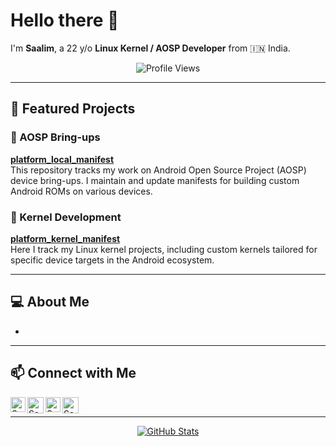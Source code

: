 # Hello there 👋

I'm **Saalim**, a 22 y/o **Linux Kernel / AOSP Developer** from 🇮🇳 India.

<p align="center">
  <img src="https://komarev.com/ghpvc/?username=danascape&style=flat-square" alt="Profile Views" />
</p>

---

## 🚀 Featured Projects

### 📱 AOSP Bring-ups  
**[platform_local_manifest](https://github.com/danascape/platform_local_manifest)**  
This repository tracks my work on Android Open Source Project (AOSP) device bring-ups. I maintain and update manifests for building custom Android ROMs on various devices.

### 🧠 Kernel Development  
**[platform_kernel_manifest](https://github.com/danascape/platform_kernel_manifest)**  
Here I track my Linux kernel projects, including custom kernels tailored for specific device targets in the Android ecosystem.

---

## 💻 About Me

-

---

## 📫 Connect with Me
<a href="https://www.linkedin.com/in/saalim-quadri/">
    <img align="left" alt="Saalim Quadri | Linkedin" width="24px" src="https://github.com/TheDudeThatCode/TheDudeThatCode/blob/master/Assets/Linkedin.svg" />
  </a> &nbsp;&nbsp;
  <a href="https://twitter.com/danascape">
    <img align="left" alt="Saalim Quadri | Twitter" width="26px" src="https://github.com/TheDudeThatCode/TheDudeThatCode/blob/master/Assets/Twitter.svg" />
  </a> &nbsp;&nbsp;
  <a href="https://www.instagram.com/quadrisaalim/">
    <img align="left" alt="Saalim Quadri | Instagram" width="24px" src="https://github.com/TheDudeThatCode/TheDudeThatCode/blob/master/Assets/Instagram.svg" />
  </a> &nbsp;&nbsp;
  <a href="mailto:saalim.priv@gmail.com">
    <img align="left" alt="Saalim Quadri | Gmail" width="26px" src="https://github.com/TheDudeThatCode/TheDudeThatCode/blob/master/Assets/Gmail.svg" />
  </a>
  
---

<p align="center">
  <a href="https://github.com/danascape">
    <img alt="GitHub Stats" src="https://github-readme-stats.vercel.app/api?username=danascape&show_icons=true&hide_title=true&hide_rank=false&count_private=true&hide=prs&theme=default" />
  </a>
</p>

<!-- Inspired by ⭐️ TheDudeThatCode (https://github.com/TheDudeThatCode) -->
